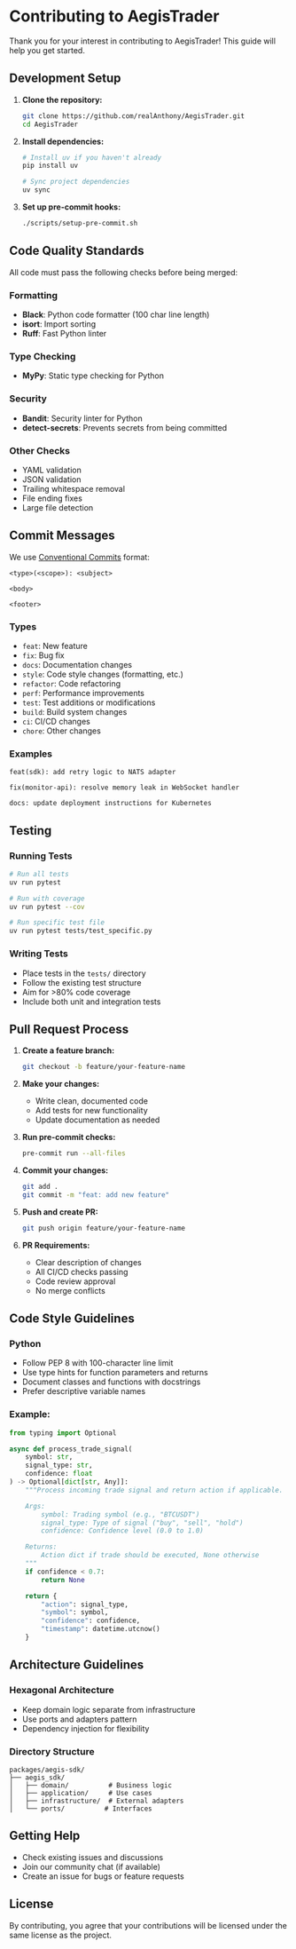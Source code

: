 # Contributing to AegisTrader

Thank you for your interest in contributing to AegisTrader! This guide will help you get started.

## Development Setup

1. **Clone the repository:**
   ```bash
   git clone https://github.com/realAnthony/AegisTrader.git
   cd AegisTrader
   ```

2. **Install dependencies:**
   ```bash
   # Install uv if you haven't already
   pip install uv

   # Sync project dependencies
   uv sync
   ```

3. **Set up pre-commit hooks:**
   ```bash
   ./scripts/setup-pre-commit.sh
   ```

## Code Quality Standards

All code must pass the following checks before being merged:

### Formatting
- **Black**: Python code formatter (100 char line length)
- **isort**: Import sorting
- **Ruff**: Fast Python linter

### Type Checking
- **MyPy**: Static type checking for Python

### Security
- **Bandit**: Security linter for Python
- **detect-secrets**: Prevents secrets from being committed

### Other Checks
- YAML validation
- JSON validation
- Trailing whitespace removal
- File ending fixes
- Large file detection

## Commit Messages

We use [Conventional Commits](https://www.conventionalcommits.org/) format:

```
<type>(<scope>): <subject>

<body>

<footer>
```

### Types
- `feat`: New feature
- `fix`: Bug fix
- `docs`: Documentation changes
- `style`: Code style changes (formatting, etc.)
- `refactor`: Code refactoring
- `perf`: Performance improvements
- `test`: Test additions or modifications
- `build`: Build system changes
- `ci`: CI/CD changes
- `chore`: Other changes

### Examples
```
feat(sdk): add retry logic to NATS adapter

fix(monitor-api): resolve memory leak in WebSocket handler

docs: update deployment instructions for Kubernetes
```

## Testing

### Running Tests
```bash
# Run all tests
uv run pytest

# Run with coverage
uv run pytest --cov

# Run specific test file
uv run pytest tests/test_specific.py
```

### Writing Tests
- Place tests in the `tests/` directory
- Follow the existing test structure
- Aim for >80% code coverage
- Include both unit and integration tests

## Pull Request Process

1. **Create a feature branch:**
   ```bash
   git checkout -b feature/your-feature-name
   ```

2. **Make your changes:**
   - Write clean, documented code
   - Add tests for new functionality
   - Update documentation as needed

3. **Run pre-commit checks:**
   ```bash
   pre-commit run --all-files
   ```

4. **Commit your changes:**
   ```bash
   git add .
   git commit -m "feat: add new feature"
   ```

5. **Push and create PR:**
   ```bash
   git push origin feature/your-feature-name
   ```

6. **PR Requirements:**
   - Clear description of changes
   - All CI/CD checks passing
   - Code review approval
   - No merge conflicts

## Code Style Guidelines

### Python
- Follow PEP 8 with 100-character line limit
- Use type hints for function parameters and returns
- Document classes and functions with docstrings
- Prefer descriptive variable names

### Example:
```python
from typing import Optional

async def process_trade_signal(
    symbol: str,
    signal_type: str,
    confidence: float
) -> Optional[dict[str, Any]]:
    """Process incoming trade signal and return action if applicable.

    Args:
        symbol: Trading symbol (e.g., "BTCUSDT")
        signal_type: Type of signal ("buy", "sell", "hold")
        confidence: Confidence level (0.0 to 1.0)

    Returns:
        Action dict if trade should be executed, None otherwise
    """
    if confidence < 0.7:
        return None

    return {
        "action": signal_type,
        "symbol": symbol,
        "confidence": confidence,
        "timestamp": datetime.utcnow()
    }
```

## Architecture Guidelines

### Hexagonal Architecture
- Keep domain logic separate from infrastructure
- Use ports and adapters pattern
- Dependency injection for flexibility

### Directory Structure
```
packages/aegis-sdk/
├── aegis_sdk/
│   ├── domain/          # Business logic
│   ├── application/     # Use cases
│   ├── infrastructure/  # External adapters
│   └── ports/          # Interfaces
```

## Getting Help

- Check existing issues and discussions
- Join our community chat (if available)
- Create an issue for bugs or feature requests

## License

By contributing, you agree that your contributions will be licensed under the same license as the project.
